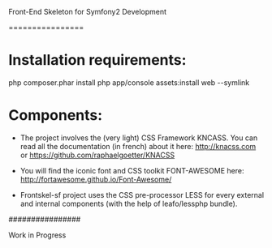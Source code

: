Front-End Skeleton for Symfony2 Development

================

# Installation requirements:

php composer.phar install
php app/console assets:install web --symlink


# Components:

- The project involves the (very light) CSS Framework KNCASS. You can read all the documentation (in french) about it here:
http://knacss.com or https://github.com/raphaelgoetter/KNACSS

- You will find the iconic font and CSS toolkit FONT-AWESOME here: http://fortawesome.github.io/Font-Awesome/

- Frontskel-sf project uses the CSS pre-processor LESS for every external and internal components (with the help of leafo/lessphp bundle).


################

Work in Progress

